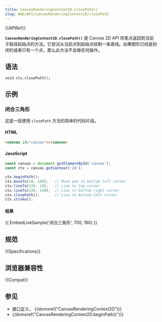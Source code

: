 ```yaml
---
title: CanvasRenderingContext2D.closePath()
slug: Web/API/CanvasRenderingContext2D/closePath
---
```


{{APIRef}}

**`CanvasRenderingContext2D.closePath()`** 是 Canvas 2D API 将笔点返回到当前子路径起始点的方法。它尝试从当前点到起始点绘制一条直线。如果图形已经是封闭的或者只有一个点，那么此方法不会做任何操作。

## 语法

```
void ctx.closePath();
```

## 示例

### 闭合三角形

这是一段使用 `closePath` 方法的简单的代码片段。

#### HTML

```html
<canvas id="canvas"></canvas>
```

#### JavaScript

```js
const canvas = document.getElementById('canvas');
const ctx = canvas.getContext('2d');

ctx.beginPath();
ctx.moveTo(20, 140);   // Move pen to bottom-left corner
ctx.lineTo(120, 10);   // Line to top corner
ctx.lineTo(220, 140);  // Line to bottom-right corner
ctx.closePath();       // Line to bottom-left corner
ctx.stroke();
```

#### 结果

{{ EmbedLiveSample('闭合三角形', 700, 180) }}

## 规范

{{Specifications}}

## 浏览器兼容性

{{Compat}}

## 参见

- 接口定义， {{domxref("CanvasRenderingContext2D")}}
- {{domxref("CanvasRenderingContext2D.beginPath()")}}
